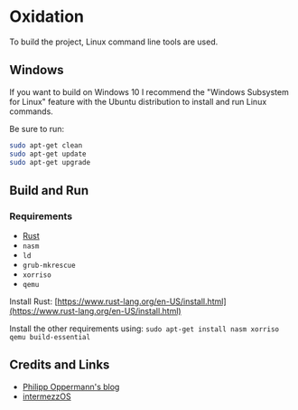 # Oxidation

To build the project, Linux command line tools are used.

## Windows

If you want to build on Windows 10 I recommend the "Windows Subsystem for Linux" feature with the Ubuntu distribution to install and run Linux commands.

Be sure to run:
``` bash
sudo apt-get clean
sudo apt-get update
sudo apt-get upgrade 
```

## Build and Run

### Requirements
* [Rust](https://www.rust-lang.org/en-US/install.html)
* `nasm`
* `ld`
* `grub-mkrescue`
* `xorriso`
* `qemu`

Install Rust: [https://www.rust-lang.org/en-US/install.html](https://www.rust-lang.org/en-US/install.html)

Install the other requirements using: `sudo apt-get install nasm xorriso qemu build-essential`


## Credits and Links
* [Philipp Oppermann's blog](https://os.phil-opp.com/)
* [intermezzOS](http://intermezzos.github.io/book)
